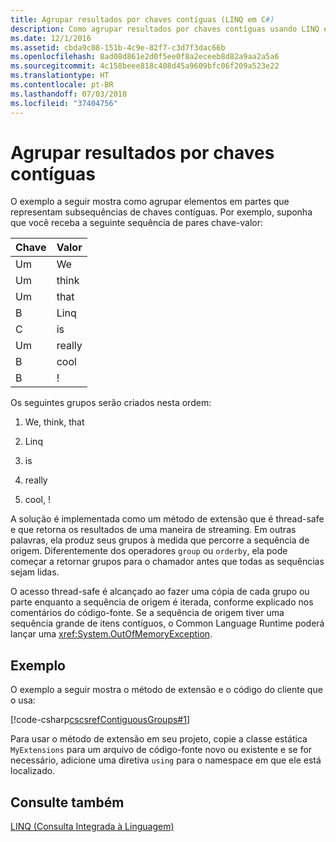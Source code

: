 ```yaml
---
title: Agrupar resultados por chaves contíguas (LINQ em C#)
description: Como agrupar resultados por chaves contíguas usando LINQ em C#.
ms.date: 12/1/2016
ms.assetid: cbda9c08-151b-4c9e-82f7-c3d7f3dac66b
ms.openlocfilehash: 8ad08d861e2d0f5ee0f8a2eceeb8d82a9aa2a5a6
ms.sourcegitcommit: 4c158beee818c408d45a9609bfc06f209a523e22
ms.translationtype: HT
ms.contentlocale: pt-BR
ms.lasthandoff: 07/03/2018
ms.locfileid: "37404756"
---
```

# <a name="group-results-by-contiguous-keys"></a>Agrupar resultados por chaves contíguas

O exemplo a seguir mostra como agrupar elementos em partes que representam subsequências de chaves contíguas. Por exemplo, suponha que você receba a seguinte sequência de pares chave-valor:

|Chave|Valor|
|---------|-----------|
|Um|We|
|Um|think|
|Um|that|
|B|Linq|
|C|is|
|Um|really|
|B|cool|
|B|!|

Os seguintes grupos serão criados nesta ordem:

1. We, think, that

2. Linq

3. is

4. really

5. cool, !

A solução é implementada como um método de extensão que é thread-safe e que retorna os resultados de uma maneira de streaming. Em outras palavras, ela produz seus grupos à medida que percorre a sequência de origem. Diferentemente dos operadores `group` ou `orderby`, ela pode começar a retornar grupos para o chamador antes que todas as sequências sejam lidas.

O acesso thread-safe é alcançado ao fazer uma cópia de cada grupo ou parte enquanto a sequência de origem é iterada, conforme explicado nos comentários do código-fonte. Se a sequência de origem tiver uma sequência grande de itens contíguos, o Common Language Runtime poderá lançar uma <xref:System.OutOfMemoryException>.

## <a name="example"></a>Exemplo

O exemplo a seguir mostra o método de extensão e o código do cliente que o usa:

[!code-csharp[cscsrefContiguousGroups#1](~/samples/snippets/csharp/concepts/linq/how-to-group-results-by-contiguous-keys_1.cs)]

Para usar o método de extensão em seu projeto, copie a classe estática `MyExtensions` para um arquivo de código-fonte novo ou existente e se for necessário, adicione uma diretiva `using` para o namespace em que ele está localizado.

## <a name="see-also"></a>Consulte também

[LINQ (Consulta Integrada à Linguagem)](index.md)